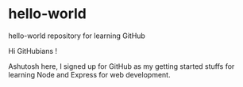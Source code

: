 # hello-world
hello-world repository for learning GitHub

Hi GitHubians !

Ashutosh here, I signed up for GitHub as my getting started stuffs for learning Node and Express for web development.

